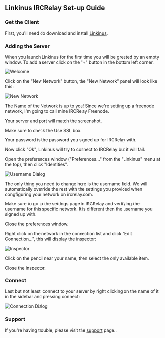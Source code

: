 ## Linkinus IRCRelay Set-up Guide

### Get the Client

First, you'll need do download and install [Linkinus](http://conceitedsoftware.com/products/linkinus).

### Adding the Server

When you launch Linkinus for the first time you will be greeted by an empty
window. To add a server click on the "+" button in the bottom left corner.

![Welcome](https://raw.github.com/ircrelay/ircrelay-client-guides/master/guides/linkinus/img/welcome.png)

Click on the "New Network" button, the "New Network" panel will look like this:

![New Network](https://raw.github.com/ircrelay/ircrelay-client-guides/master/guides/linkinus/img/add_network.png)

The Name of the Network is up to you! Since we're setting up a freenode
network, I'm going to call mine IRCRelay Freenode.

Your server and port will match the screenshot.

Make sure to check the Use SSL box.

Your password is the password you signed up for IRCRelay with.

Now click "Ok", Linkinus will try to connect to IRCRelay but it will fail.

Open the preferences window ("Preferences..." from the "Linkinus" menu at the
top), then click "Identities".

![Username Dialog](https://raw.github.com/ircrelay/ircrelay-client-guides/master/guides/linkinus/img/username.png)

The only thing you need to change here is the username field. We will
automatically override the rest with the settings you provided when
congfiguring your network on ircrelay.com.

Make sure to go to the settings page in IRCRelay and verifying the username
for this specific network. It is different then the username you signed up with.

Close the preferences window.

Right click on the network in the connection list and click "Edit
Connection...", this will display the inspector:

![Inspector](https://raw.github.com/ircrelay/ircrelay-client-guides/master/guides/linkinus/img/inspector.png)

Click on the pencil near your name, then select the only available item.

Close the inspector.

### Connect

Last but not least, connect to your server by right clicking on the name of it
in the sidebar and pressing connect:

![Connection Dialog](https://raw.github.com/ircrelay/ircrelay-client-guides/master/guides/linkinus/img/conn_dialog.png)

### Support

If you're having trouble, please visit the [support](https://www.ircrelay.com/support) page..
